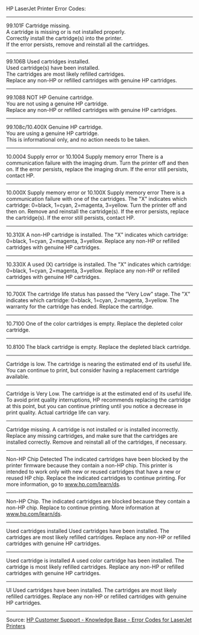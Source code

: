 HP LaserJet Printer Error Codes:
___________________________________________________________________________________________

99.101F Cartridge missing.    
A cartridge is missing or is not installed properly.   
Correctly install the cartridge(s) into the printer.<br/>
If the error persists, remove and reinstall all the cartridges.
___________________________________________________________________________________________

99.106B Used cartridges installed.   
Used cartridge(s) have been installed.<br/>
The cartridges are most likely refilled cartridges.<br/>
Replace any non-HP or refilled cartridges with genuine HP cartridges.
___________________________________________________________________________________________

99.1088 NOT HP Genuine cartridge.<br/>
You are not using a genuine HP cartridge.<br/>
Replace any non-HP or refilled cartridges with genuine HP cartridges.
___________________________________________________________________________________________

99.108c/10.400X Genuine HP cartridge.<br/>
You are using a genuine HP cartridge.<br/>
This is informational only, and no action needs to be taken.
___________________________________________________________________________________________

10.0004 Supply error or 10.1004 Supply memory error
There is a communication failure with the imaging drum.
Turn the printer off and then on. If the error persists, replace the imaging drum. 
If the error still persists, contact HP.
___________________________________________________________________________________________

10.000X Supply memory error or 10.100X Supply memory error
There is a communication failure with one of the cartridges.
The "X" indicates which cartridge: 0=black, 1=cyan, 2=magenta, 3=yellow.
Turn the printer off and then on. Remove and reinstall the cartridge(s). 
If the error persists, replace the cartridge(s). 
If the error still persists, contact HP.
___________________________________________________________________________________________

10.310X
A non-HP cartridge is installed.
The "X" indicates which cartridge: 0=black, 1=cyan, 2=magenta, 3=yellow.
Replace any non-HP or refilled cartridges with genuine HP cartridges.
___________________________________________________________________________________________

10.330X
A used (X) cartridge is installed.
The "X" indicates which cartridge: 0=black, 1=cyan, 2=magenta, 3=yellow.
Replace any non-HP or refilled cartridges with genuine HP cartridges.
___________________________________________________________________________________________

10.700X
The cartridge life status has passed the “Very Low” stage.
The "X" indicates which cartridge: 0=black, 1=cyan, 2=magenta, 3=yellow.
The warranty for the cartridge has ended. Replace the cartridge.
___________________________________________________________________________________________

10.7100
One of the color cartridges is empty.
Replace the depleted color cartridge.
___________________________________________________________________________________________

10.8100
The black cartridge is empty.
Replace the depleted black cartridge.
___________________________________________________________________________________________

Cartridge is low.
The cartridge is nearing the estimated end of its useful life.
You can continue to print, but consider having a replacement cartridge available.
___________________________________________________________________________________________

Cartridge is Very Low.
The cartridge is at the estimated end of its useful life.
To avoid print quality interruptions, HP recommends replacing the cartridge at this point, 
but you can continue printing until you notice a decrease in print quality. Actual cartridge life can vary.
___________________________________________________________________________________________

Cartridge missing.
A cartridge is not installed or is installed incorrectly.
Replace any missing cartridges, and make sure that the cartridges are installed correctly. Remove and reinstall 
all of the cartridges, if necessary.
___________________________________________________________________________________________

Non-HP Chip Detected
The indicated cartridges have been blocked by the printer firmware because they contain a non-HP chip. 
This printer is intended to work only with new or reused cartridges that have a new or reused HP chip.
Replace the indicated cartridges to continue printing. For more information, go to www.hp.com/learn/ds.
___________________________________________________________________________________________

Non-HP Chip.
The indicated cartridges are blocked because they contain a non-HP chip. Replace to continue printing. 
More information at www.hp.com/learn/ds.
___________________________________________________________________________________________

Used cartridges installed
Used cartridges have been installed.
The cartridges are most likely refilled cartridges.
Replace any non-HP or refilled cartridges with genuine HP cartridges.
___________________________________________________________________________________________

Used <color> cartridge is installed
A used color cartridge has been installed.
The cartridge is most likely refilled cartridges.
Replace any non-HP or refilled cartridges with genuine HP cartridges.
___________________________________________________________________________________________

UI
Used cartridges have been installed.
The cartridges are most likely refilled cartridges.
Replace any non-HP or refilled cartridges with genuine HP cartridges.
___________________________________________________________________________________________
  
Source: [HP Customer Support - Knowledge Base - Error Codes for LaserJet Printers](https://support.hp.com/us-en/document/c04369863)
